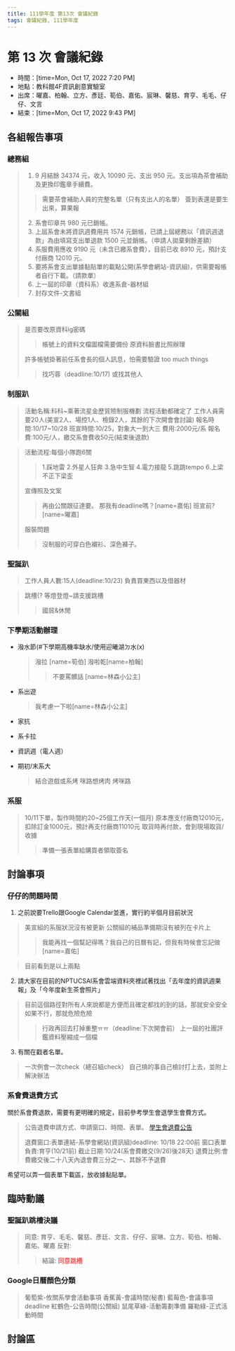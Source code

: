 ```yaml
---
title: 111學年度 第13次 會議紀錄
tags: 會議紀錄, 111學年度
---
```


# 第 13 次 會議紀錄
- 時間：[time=Mon, Oct 17, 2022 7:20 PM]
- 地點：教科館4F資訊創意實驗室
- 出席：曜嘉、柏翰、立方、彥廷、筍伯、嘉佑、宸琳、馨慈、育亨、毛毛、仔仔、文言
- 結束：[time=Mon, Oct 17, 2022 9:43 PM]

## 各組報告事項

<!---### 總務組
關於系會費退款，需要有更明確的規定，目前參考學生會退學生會費方式。
> 公告退費申請方式、時間、表單。
> [學生會退費公告](https://www.instagram.com/p/CiUt0LiLe78/?utm_source=ig_web_copy_link)

希望可以弄一個表單下載區，放收據黏貼單。--->

### 總務組
> 1. 9 月結餘 34374 元，收入 10090 元、支出 950 元。支出項為茶會補助及更換印鑑章手續費。
> >需要茶會補助人員的完整名單（只有支出人的名單）
> >簽到表還是要生出來，算果報
>
> 2. 系會印章共 980 元已銷帳。
> 3. 上屆系會未將資訊週費用共 1574 元銷帳，已請上屆總務以「資訊週退款」為由填寫支出單退款 1500 元並銷帳。（申請人拋棄剩餘差額）
> 4. 系服費用應收 9190 元（未含已繳系會費），目前已收 8910 元，預計支付廠商 12010 元。
> 5. 要將系會支出單據黏貼單的載點公開(系學會網站-資訊組)，供需要報帳者自行下載。（請款單）
> 6. 上一屆的印章（資科系）收進系倉-器材組
> 7. 封存文件-文書組

### 公關組
> 是否要改原資科ig密碼
> >帳號上的資料文檔圖檔需要備份
> >原資科臉書比照辦理
> 
> 許多帳號掛著前任系會長的個人訊息，怕需要驗證
> too much things
> > 找巧蓉（deadline:10/17)
> > 或找其他人

### 制服趴
> 活動名稱:科科~乘著流星金歷貿險制服機劃
> 流程活動都確定了
> 工作人員需要20人(美宣2人、場控1人、檢錄2人，其餘的下次開會會討論)
> 報名時間:10/17~10/28
> 班宣時間:10/25，對象大一到大三
> 費用:2000元/系
> 報名費:100元/人，繳交系會費收50元(結束後退款)

> 活動流程:每個小隊跑6關
> > 1.踩地雷
> > 2.外星人狂奔
> > 3.急中生智
> > 4.電力接龍
> > 5.跳跳tempo
> > 6.上梁不正下梁歪
>
> 宣傳照及文案
> > 再由公關跟征達要。
> > 那我有deadline嗎？[name=嘉佑]
> > 班宣前?[name=曜嘉]
>
> 服裝問題
> > 沒制服的可穿白色襯衫、深色褲子。

### 聖誕趴
> 工作人員人數:15人(deadline:10/23)
> 負責買東西以及借器材

> 跳槽(?
> 等燈登燈~請支援跳槽
> > 國貿&休閒

### 下學期活動辦理

- 潑水節(#下學期高機率缺水/使用迎曦湖ㄉ水(x)
  > 潑拉 [name=筍伯]
  > 潑啦乾[name=柏翰]
  > > 不要罵髒話 [name=林森小公主]
  > 
  
- 系出遊
  > 我考慮一下啦[name=林森小公主]
  
- 家抗
- 系卡拉
- 資訊週（電人週）
- 期初/末系大
  > 結合遊戲或系烤
  > 咪路想烤肉
  > 烤咪路

### 系服
> 10/11下單，製作時間約20~25個工作天(一個月)
> 原本應支付廠商12010元，扣除訂金1000元，預計再支付廠商11010元
> 取貨時再付款，會到現場取貨/收據
> > 準備一張表單給購買者領取簽名

## 討論事項

### 仔仔的問題時間

1. 之前說要Trello跟Google Calendar並進，實行約半個月目前狀況
> 美宣組的系服狀況沒有被更新
> 公關組的補品準備期沒有被列在卡片上
> > 我能再找一個幫記得嗎？我自己的日曆有記，但我有時候會忘記做[name=嘉佑]

> 目前看到是以上兩點
2. 請大家在目前的NPTUCSAI系會雲端資料夾裡試著找出「去年度的資訊週果報」及「今年度新生茶會照片」
> 目前這個路徑對所有人來說都是方便而且確定都找的到的話，那就安全安全
> 如果不行，那就危險危險
> >行政再回去打掉重整ㅠㅠ（deadline:下次開會前）
> >上一屆的社團評鑑資料壓縮成一個檔

3. 有關在戳者名單。
> 一次例會一次check（總召組check）
> 自己搞的事自己檢討打上去，並附上解決辦法

### 系會費退費方式
關於系會費退款，需要有更明確的規定，目前參考學生會退學生會費方式。
> 公告退費申請方式、申請窗口、時間、表單。
> [學生會退費公告](https://www.instagram.com/p/CiUt0LiLe78/?utm_source=ig_web_copy_link)
> 
> 退費窗口:表單連結-系學會網站(資訊組)deadline: 10/18 22:00前
> 窗口表單負責:育亨(10/21前)
> 截止日期:10/24(系會費繳交(9/26)後28天)
> 退費比例:會費繳交後二十八天內退會費三分之一、其餘不予退費

希望可以弄一個表單下載區，放收據黏貼單。

## 臨時動議

### 聖誕趴跳槽決議
> 同意: 育亨、毛毛、馨慈、彥廷、文言、仔仔、宸琳、立方、筍伯、柏翰、嘉佑、曜嘉
> 反對:
> > 結論: <font color=red>同意跳槽</font>

### Google日曆顏色分類
> 葡萄紫-攸關系學會活動事項
> 香蕉黃-會議時間(秘書)
> 藍莓色-會議事項deadline
> 紅鶴色-公告時間(公關組)
> 鼠尾草綠-活動籌劃準備
> 羅勒綠-正式活動時間

## 討論區